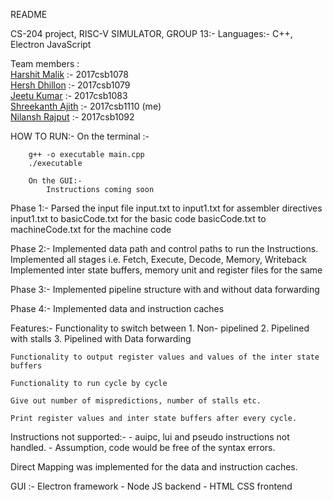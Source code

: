 README

CS-204 project, RISC-V SIMULATOR, GROUP 13:-
Languages:- C++, Electron JavaScript 

Team members : <br/>
            [Harshit Malik](https://github.com/HarshitMalik)   :- 2017csb1078 <br/>
            [Hersh Dhillon](https://github.com/hershd23)    :- 2017csb1079 <br/>
            [Jeetu Kumar](https://github.com/i-am-g2)      :- 2017csb1083 <br/>
            [Shreekanth Ajith](https://github.com/RedocDracula) :- 2017csb1110 (me) <br/>
            [Nilansh Rajput](https://github.com/Nilanshrajput)   :- 2017csb1092 <br/>


HOW TO RUN:-
        On the terminal :-

        g++ -o executable main.cpp
        ./executable

        On the GUI:-
            Instructions coming soon

Phase 1:-
Parsed the input file
                input.txt to input1.txt for assembler directives
                input1.txt to basicCode.txt for the basic code 
                basicCode.txt to machineCode.txt for the machine code

Phase 2:-
Implemented data path and control paths to run the Instructions.
Implemented all stages i.e. Fetch, Execute, Decode, Memory, Writeback
Implemented inter state buffers, memory unit and register files for the same

Phase 3:-
Implemented pipeline structure with and without data forwarding

Phase 4:-
Implemented data and instruction caches

Features:-
    Functionality to switch between 
        1. Non- pipelined
        2. Pipelined with stalls
        3. Pipelined with Data forwarding
    
    Functionality to output register values and values of the inter state buffers

    Functionality to run cycle by cycle

    Give out number of mispredictions, number of stalls etc.

    Print register values and inter state buffers after every cycle.

Instructions not supported:-
    - auipc, lui and pseudo instructions not handled.
    - Assumption, code would be free of the syntax errors.

Direct Mapping was implemented for the data and instruction caches.

GUI :- Electron framework
            - Node JS backend
            - HTML CSS frontend
